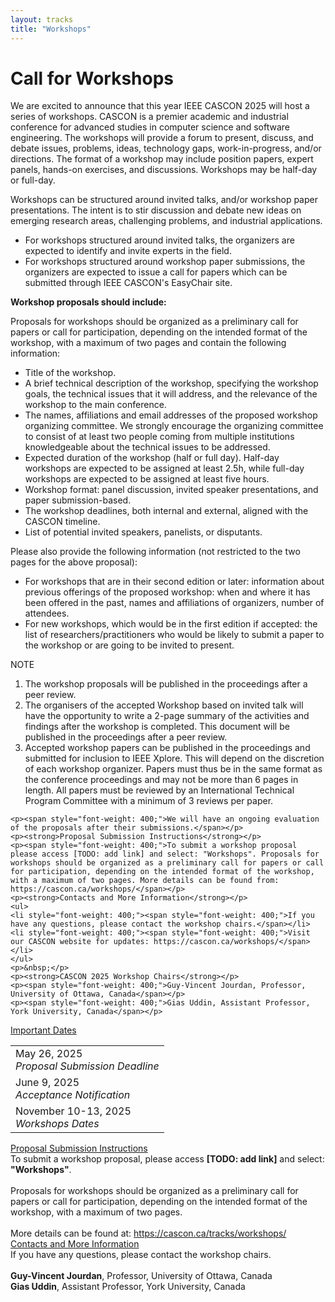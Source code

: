 ```yaml
---
layout: tracks
title: "Workshops"
---
```


<div id="content" class="container"><div class="row">

<!-- TITLE -->
<div class="col-sm-7">
  <div class="row">
    <div class="col-sm-12">
      <div class="page-header"><h1>Call for Workshops
</h1></div>
    </div>
  </div>

<!-- BODY-->
  <p><span style="font-weight: 400;">We are excited to announce that this year IEEE CASCON 2025 will host a series of workshops. CASCON is a premier academic and industrial conference for advanced studies in computer science and software engineering. The workshops will provide a forum to present, discuss, and debate issues, problems, ideas, technology gaps, work-in-progress, and/or directions. The format of a workshop may include position papers, expert panels, hands-on exercises, and discussions. Workshops may be half-day or full-day.</span></p>
    <p><span style="font-weight: 400;">Workshops can be structured around invited talks, and/or workshop paper presentations. The intent is to stir discussion and debate new ideas on emerging research areas, challenging problems, and industrial applications.</span></p>
    <ul>
    <li style="font-weight: 400;"><span style="font-weight: 400;">For workshops structured around invited talks, the organizers are expected to identify and invite experts in the field.</span></li>
    <li style="font-weight: 400;"><span style="font-weight: 400;">For workshops structured around workshop paper submissions, the organizers are expected to issue a call for papers which can be submitted through IEEE CASCON's EasyChair site.</span></li>
    </ul>
    <p><strong>Workshop proposals should include:</strong></p>
    <p><span style="font-weight: 400;">Proposals for workshops should be organized as a preliminary call for papers or call for participation, depending on the intended format of the workshop, with a maximum of two pages and contain the following information:</span></p>
    <ul>
    <li style="font-weight: 400;"><span style="font-weight: 400;">Title of the workshop.</span></li>
    <li style="font-weight: 400;"><span style="font-weight: 400;">A brief technical description of the workshop, specifying the workshop goals, the technical issues that it will address, and the relevance of the workshop to the main conference.</span></li>
    <li style="font-weight: 400;"><span style="font-weight: 400;">The names, affiliations and email addresses of the proposed workshop organizing committee. We strongly encourage the organizing committee to consist of at least two people coming from multiple institutions knowledgeable about the technical issues to be addressed.</span></li>
    <li style="font-weight: 400;"><span style="font-weight: 400;">Expected duration of the workshop (half or full day). Half-day workshops are expected to be assigned at least 2.5h, while full-day workshops are expected to be assigned at least five hours.</span></li>
    <li style="font-weight: 400;"><span style="font-weight: 400;">Workshop format: panel discussion, invited speaker presentations, and paper submission-based.</span></li>
    <li style="font-weight: 400;"><span style="font-weight: 400;">The workshop deadlines, both internal and external, aligned with the CASCON timeline.</span></li>
    <li style="font-weight: 400;"><span style="font-weight: 400;">List of potential invited speakers, panelists, or disputants.</span></li>
    </ul>
    <p><span style="font-weight: 400;">Please also provide the following information (not restricted to the two pages for the above proposal):</span></p>
    <ul>
    <li style="font-weight: 400;"><span style="font-weight: 400;">For workshops that are in their second edition or later: information about previous offerings of the proposed workshop: when and where it has been offered in the past, names and affiliations of organizers, number of attendees.</span></li>
    <li style="font-weight: 400;"><span style="font-weight: 400;">For new workshops, which would be in the first edition if accepted: the list of researchers/practitioners who would be likely to submit a paper to the workshop or are going to be invited to present.</span></li>
    </ul>
    <p><span style="font-weight: 400;">NOTE</span></p>
    <ol>
    <li style="font-weight: 400;"><span style="font-weight: 400;">The workshop proposals will be published in the proceedings after a peer review.</span></li>
    <li style="font-weight: 400;"><span style="font-weight: 400;">The organisers of the accepted Workshop based on invited talk will have the opportunity to write a 2-page summary of the activities and findings after the workshop is completed. This document will be published in the proceedings after a peer review.</span></li>
    <li style="font-weight: 400;"><span style="font-weight: 400;">Accepted workshop papers can be published in the proceedings and submitted for inclusion to IEEE Xplore. This will depend on the discretion of each workshop organizer. Papers must thus be in the same format as the conference proceedings and may not be more than 6 pages in length. All papers must be reviewed by an International Technical Program Committee with a minimum of 3 reviews per paper.</span></li>
    </ol>
   
    <p><span style="font-weight: 400;">We will have an ongoing evaluation of the proposals after their submissions.</span></p>
    <p><strong>Proposal Submission Instructions</strong></p>
    <p><span style="font-weight: 400;">To submit a workshop proposal please access [TODO: add link] and select: "Workshops". Proposals for workshops should be organized as a preliminary call for papers or call for participation, depending on the intended format of the workshop, with a maximum of two pages. More details can be found from: https://cascon.ca/workshops/</span></p>
    <p><strong>Contacts and More Information</strong></p>
    <ul>
    <li style="font-weight: 400;"><span style="font-weight: 400;">If you have any questions, please contact the workshop chairs.</span></li>
    <li style="font-weight: 400;"><span style="font-weight: 400;">Visit our CASCON website for updates: https://cascon.ca/workshops/</span></li>
    </ul>
    <p>&nbsp;</p>
    <p><strong>CASCON 2025 Workshop Chairs</strong></p>
    <p><span style="font-weight: 400;">Guy-Vincent Jourdan, Professor, University of Ottawa, Canada</span></p>
    <p><span style="font-weight: 400;">Gias Uddin, Assistant Professor, York University, Canada</span></p>

</div>
    

<!-- IMPORTANT DATES SIDEBAR -->
<div class="col-sm-4 col-sm-offset-1 sidebar">
    <div class="panel panel-primary">
        <div class="panel-heading clearfix">
            <div class="panel-title">
                <span class="glyphicon glyphicon-bullhorn"></span> 
                <a href="#" class="navigate">Important Dates</a>
            </div>
        </div>
        <table class="table table-hover" id="important-dates">
            <tr href="{{ site.baseurl }}/tracks/workshops" class="clickable-row">
                <td>May 26, 2025 <span title="" data-original-title="Timezone: AoE (UTC-12h)">
                    <small><span class="glyphicon glyphicon-time"></span></small></span><br>
                    <em class="text-primary">Proposal Submission Deadline</em>
                </td>
            </tr>
            <tr href="{{ site.baseurl }}/tracks/workshops" class="clickable-row">
                <td>June 9, 2025 <span title="" data-original-title="Timezone: AoE (UTC-12h)">
                    <small><span class="glyphicon glyphicon-time"></span></small></span><br>
                    <em class="text-primary">Acceptance Notification</em>
                </td>
            </tr>
            <tr href="{{ site.baseurl }}/tracks/workshops" class="clickable-row">
                <td>November 10-13, 2025 <span title="" data-original-title="Timezone: AoE (UTC-12h)">
                    <small><span class="glyphicon glyphicon-time"></span></small></span><br>
                    <em class="text-primary">Workshops Dates</em>
                </td>
            </tr>
        </table>
    </div> 
</div>


<!-- PROPOSAL SUBMISSION INSTRUCTIONS SIDEBAR -->
<div class="col-sm-4 col-sm-offset-1 sidebar">
    <div class="panel panel-primary">
        <div class="panel-heading clearfix">
            <div class="panel-title">
                <span class="glyphicon glyphicon-file"></span> 
                <a href="#" class="navigate">Proposal Submission Instructions</a>
            </div>
        </div>
        <div class="panel-body">
            To submit a workshop proposal, please access <strong>[TODO: add link]</strong> and select: <strong>"Workshops"</strong>.<br><br>
            Proposals for workshops should be organized as a preliminary call for papers or call for participation, depending on the intended format of the workshop, with a maximum of two pages.<br><br>
            More details can be found at: <a href="https://cascon.ca/tracks/workshops/" target="_blank">https://cascon.ca/tracks/workshops/</a>
        </div>
    </div> 
</div>

<!-- CONTACTS AND MORE INFORMATION SIDEBAR -->
<div class="col-sm-4 col-sm-offset-1 sidebar">
    <div class="panel panel-primary">
        <div class="panel-heading clearfix">
            <div class="panel-title">
                <span class="glyphicon glyphicon-earphone"></span> 
                <a href="#" class="navigate">Contacts and More Information</a>
            </div>
        </div>
        <div class="panel-body">
            If you have any questions, please contact the workshop chairs.<br><br>
            <strong>Guy-Vincent Jourdan</strong>, Professor, University of Ottawa, Canada<br>
            <strong>Gias Uddin</strong>, Assistant Professor, York University, Canada
        </div>
    </div> 
</div>


</div>